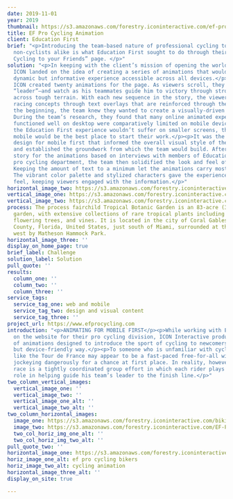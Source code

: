 ```yaml
---
date: 2019-11-01
year: 2019
thumbnail: https://s3.amazonaws.com/forestry.iconinteractive.com/ef-pro2x.jpg
title: EF Pro Cycling Animation
client: Education First
brief: "<p>Introducing the team-based nature of professional cycling to newbies and
  non-cyclists alike is what Education First sought to do through their “How to Explain
  Cycling to your Friends” page. </p>"
solution: "<p>In keeping with the client’s mission of opening the world through education,
  ICON landed on the idea of creating a series of animations that would provide a
  dynamic but informative experience accessible across all devices.</p><p>In total,
  ICON created twenty animations for the page. As viewers scroll, they follow a cyclist—the
  “leader”—and watch as his teammates guide him to victory through strong winds and
  across tough terrain. With each new sequence in the story, the viewer learns key
  racing concepts through text overlays that are reinforced through the animations.</p><p>From
  the beginning, the team knew they wanted to create a visually-driven narrative.
  During the team’s research, they found that many online animated experiences that
  functioned well on desktop were comparatively limited on mobile devices. To ensure
  the Education First experience wouldn’t suffer on smaller screens, the team decided
  mobile would be the best place to start their work.</p><p>It was the decision to
  design for mobile first that informed the overall visual style of the animations
  and established the groundwork from which the team would build. After drafting the
  story for the animations based on interviews with members of Education First’s own
  pro cycling department, the team then solidified the look and feel of the visuals.
  Keeping the amount of text to a minimum let the animations carry most of the story.
  The vibrant color palette and stylized characters gave the experience a lighthearted
  feel, keeping viewers engaged with the information.</p>"
horizontal_image_two: https://s3.amazonaws.com/forestry.iconinteractive.com/ef-01.gif
vertical_image_one: https://s3.amazonaws.com/forestry.iconinteractive.com/vert-1.jpg
vertical_image_two: https://s3.amazonaws.com/forestry.iconinteractive.com/vert-2.jpg
process: The process fairchild Tropical Botanic Garden is an 83-acre (34 ha) botanic
  garden, with extensive collections of rare tropical plants including palms, cycads,
  flowering trees, and vines. It is located in the city of Coral Gables, Miami-Dade
  County, Florida, United States, just south of Miami, surrounded at the south and
  west by Matheson Hammock Park.
horizontal_image_three: ''
display_on_home_page: true
brief_label: Challenge
solution_label: Solution
pull_quote: ''
results:
  column_one: ''
  column_two: ''
  column_three: ''
service_tags:
  service_tag_one: web and mobile
  service_tag_two: design and visual content
  service_tag_three: ''
project_url: https://www.efprocycling.com
introduction: "<p>ANIMATING FOR MOBILE FIRST</p><p>While working with Education First
  on the website for their pro cycling division, ICON Interactive produced a series
  of animations designed to introduce the sport of cycling to newcomers in a dynamic
  but device-friendly way.</p><p>To someone who is unfamiliar with cycling, an event
  like the Tour de France may appear to be a fast-paced free-for-all with every rider
  jockeying dangerously for a chance at first place. In reality, however, a bicycle
  race is a tightly coordinated group effort in which each rider plays a strategic
  role in helping guide his team’s leader to the finish line.</p>"
two_column_vertical_images:
  vertical_image_one: ''
  vertical_image_two: ''
  vertical_image_one_alt: ''
  vertical_image_two_alt: ''
two_column_horizontal_images:
  image_one: https://s3.amazonaws.com/forestry.iconinteractive.com/biking2.jpg
  image_two: https://s3.amazonaws.com/forestry.iconinteractive.com/EF-Pro-Cycling-Mockup-1200x675.jpg
  two_col_horiz_img_one_alt: ''
  two_col_horiz_img_two_alt: ''
pull_quote_two: ''
horizontal_image_one: https://s3.amazonaws.com/forestry.iconinteractive.com/ef-pro2x.jpg
horiz_image_one_alt: ef pro cycling bikers
horiz_image_two_alt: cycling animation
horizontal_image_three_alt: ''
display_on_site: true

---
```

